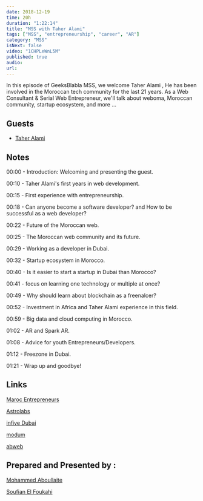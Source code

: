 ```yaml
---
date: 2018-12-19
time: 20h
duration: "1:22:14"
title: "MSS with Taher Alami"
tags: ["MSS", "entrepreneurship", "career", "AR"]
category: "MSS"
isNext: false
video: "1CHPLeWnL5M"
published: true
audio:
url:
---
```


In this episode of GeeksBlabla MSS, we welcome Taher Alami , He has been involved in the Moroccan tech community for the last 21 years. As a Web Consultant & Serial Web Entrepreneur, we'll talk about weboma, Moroccan community, startup ecosystem, and more ...

## Guests

- [Taher Alami](https://twitter.com/taheralami)

## Notes

00:00 - Introduction: Welcoming and presenting the guest.

00:10 - Taher Alami's first years in web development.

00:15 - First experience with entrepreneurship.

00:18 - Can anyone become a software developer? and How to be successful as a web developer?

00:22 - Future of the Moroccan web.

00:25 - The Moroccan web community and its future.

00:29 - Working as a developer in Dubai.

00:32 - Startup ecosystem in Morocco.

00:40 - Is it easier to start a startup in Dubai than Morocco?

00:41 - focus on learning one technology or multiple at once?

00:49 - Why should learn about blockchain as a freenalcer?

00:52 - Investment in Africa and Taher Alami experience in this field.

00:59 - Big data and cloud computing in Morocco.

01:02 - AR and Spark AR.

01:08 - Advice for youth Entrepreneurs/Developers.

01:12 - Freezone in Dubai.

01:21 - Wrap up and goodbye!

## Links

[Maroc Entrepreneurs](https://marocentrepreneurs.com/)

[Astrolabs](https://astrolabs.com/)

[infive Dubai](https://infive.ae/)

[modum](https://modum.io/)

[abweb](https://www.abweb.biz/)

## Prepared and Presented by :

[Mohammed Aboullaite](https://www.facebook.com/aboullaite)

[Soufian El Foukahi](https://twitter.com/souffanda)
